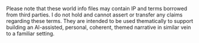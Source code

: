 Please note that these world info files may contain IP and terms borrowed from third parties. I do not hold and cannot assert or transfer any claims regarding these terms. They are intended to be used thematically to support building an AI-assisted, personal, coherent, themed narrative in similar vein to a familiar setting.